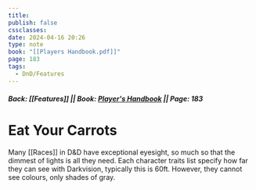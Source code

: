 ```yaml
---
title: 
publish: false
cssclasses: 
date: 2024-04-16 20:26
type: note
book: "[[Players Handbook.pdf]]"
page: 183
tags:
  - DnD/Features
---
```

##### Back: [[Features]] || Book: [Player's Handbook](https://drive.google.com/drive/folders/1O5bhpYizcIT5xxAoLOuzCRht_PVS7VSG?usp=sharing) || Page: 183
# Eat Your Carrots
Many [[Races]] in D&D have exceptional eyesight, so much so that the dimmest of lights is all they need.
Each character traits list specify how far they can see with Darkvision, typically this is 60ft. However, they cannot see colours, only shades of gray.

